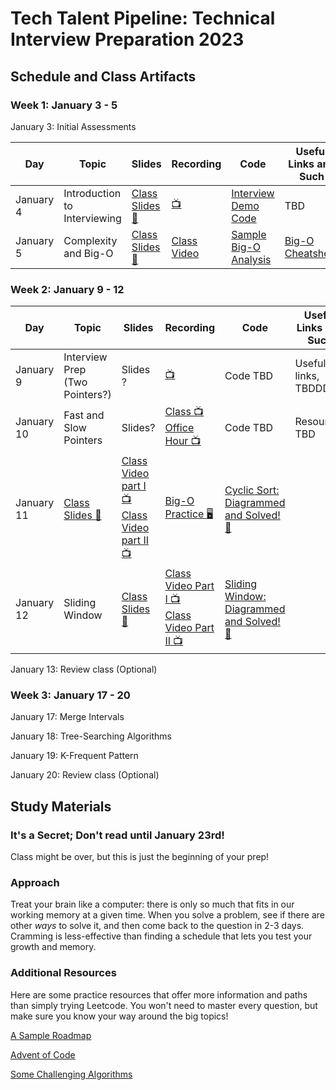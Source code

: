 # Tech Talent Pipeline: Technical Interview Preparation 2023

## Schedule and Class Artifacts
### Week 1: January 3 - 5

January 3: Initial Assessments

<!-- <details><summary>January 4: Introduction to Interviewing</summary> -->
| Day | Topic | Slides | Recording | Code | Useful Links and Such |
|-----|-------|--------|-----------|-----------------------|------|
| January 4 | Introduction to Interviewing |   [Class Slides :file_folder:](https://docs.google.com/presentation/d/1mRM71LcEYweBRatGRfUejm9U1F9Qz0o_wkMOM_ijDB8/edit?usp=share_link) | [:tv:](https://drive.google.com/file/d/1lPmzb0Vch9PlJelp4dV5RPVMk2BNs68f/view?usp=sharing) |   [Interview Demo Code](https://gist.github.com/davidlawrencer/8e66b3b4431998d7f3ef4ba6c5d82c80) | TBD |
| January 5 | Complexity and Big-O |   [Class Slides :file_folder:](https://docs.google.com/presentation/d/1j-0obqOE2mPE8utJ9zqyFptj1KyGFIsg9gDnt7pvtbg/edit?usp=share_link) |   [Class Video](https://drive.google.com/drive/folders/1DK5Y61jgS9kaw12ald2CSz4pEcUG8tMD?usp=share_link) |   [Sample Big-O Analysis](https://gist.github.com/davidlawrencer/aadddd79213aed8a6da6b96d5a7e9c44) | [Big-O Cheatsheet](bigocheatsheet.com) |

### Week 2: January 9 - 12
| Day | Topic | Slides | Recording | Code | Useful Links and Such |
|-----|-------|--------|-----------|-----------------------|------|
| January 9 | Interview Prep (Two Pointers?) | Slides ? | [:tv:](https://drive.google.com/drive/folders/1DK5Y61jgS9kaw12ald2CSz4pEcUG8tMD?usp=share_link) | Code TBD | Useful links, TBDDDD |
|January 10 | Fast and Slow Pointers | Slides? | [Class :tv:](https://drive.google.com/file/d/1B7BhEqEYofFGU_hP94_bWyzbHncZhBRr/view?usp=share_link) <br /> [Office Hour :tv:](https://drive.google.com/file/d/1KkZiX0wDMsX8gn3ew2v6JvW620RNDbSY/view?usp=share_link) | Code TBD | Resources TBD |
| January 11 | [Class Slides :file_folder:](https://docs.google.com/presentation/d/1RcvB-xrriaDVY_LZRYVCW1NlF1Q91GoZr65Vh16b784/edit?usp=share_link) | [Class Video part I :tv:](https://drive.google.com/file/d/1-5SKLBj16NmetUq_RWBVmgtWaczHLMbt/view?usp=share_link) <br /> [Class Video part II :tv:](https://drive.google.com/file/d/1-SjqZo1BucwKm7oVPiUGYAKLw06_9zkk/view?usp=share_link) | [Big-O Practice :desktop_computer:](https://gist.github.com/davidlawrencer/246bfa203d62c269c11ec20438b74785) | [Cyclic Sort: Diagrammed and Solved! :art:](https://excalidraw.com/#room=e8ffe559a5f1a597b2f0,JdtSie5uKzy2E9W6fT0UBQ) |
| January 12 | Sliding Window | [Class Slides :file_folder:](https://docs.google.com/presentation/d/1yhaLydk3ABkNxxhAmh4IL3-auLXa0_cN0ynDeisfaSg/edit?usp=share_link) | [Class Video Part I :tv:](https://drive.google.com/file/d/1BKEnu4vF9dyyum_qDOXdPLHd0YO698Nq/view?usp=share_link) <br /> [Class Video Part II :tv:](https://drive.google.com/file/d/1RTW6do1kAhp58H-tD_NpIrzJUqIepnO1/view?usp=share_link) | [Sliding Window: Diagrammed and Solved! :art:](https://excalidraw.com/#room=ca37176227aca813fba9,TzolLU9s1FBYs4NCD3VB_A) |
  


January 13: Review class (Optional)

### Week 3: January 17 - 20

January 17: Merge Intervals

January 18: Tree-Searching Algorithms

January 19: K-Frequent Pattern

January 20: Review class (Optional)

## Study Materials

### It's a Secret; Don't read until January 23rd!

Class might be over, but this is just the beginning of your prep!

### Approach

Treat your brain like a computer: there is only so much that fits in our working memory at a given time. When you solve a problem, see if there are other *ways* to solve it, and then come back to the question in 2-3 days. Cramming is less-effective than finding a schedule that lets you test your growth and memory.

### Additional Resources

Here are some practice resources that offer more information and paths than simply trying Leetcode. You won't need to master every question, but make sure you know your way around the big topics!

[A Sample Roadmap](https://neetcode.io/roadmap)

[Advent of Code](https://adventofcode.com/)

[Some Challenging Algorithms](https://austinhenley.com/blog/challengingalgorithms.html)
